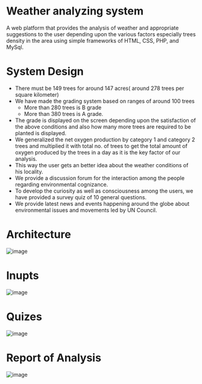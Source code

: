 # Weather analyzing system

A web platform that provides the analysis of weather and appropriate suggestions to the user depending upon the various factors especially trees density in the area using simple frameworks of HTML, CSS, PHP, and MySql.

# System Design
* There must be 149 trees for around 147 acres( around 278 trees per square kilometer)
* We have made the grading system based on ranges of around 100 trees
  - More than 280 trees is B grade
  - More than 380 trees is A grade.
* The grade is displayed on the screen depending upon the satisfaction of the above conditions and also how many more trees are required to be planted is displayed.
* We generalized the net oxygen production by category 1 and category 2 trees and multiplied it with total no. of trees to get the total amount of oxygen produced by the trees in a day as it is the key factor of our analysis.
* This way the user gets an better idea about the weather conditions of his locality.
* We provide a discussion forum for the interaction among the people regarding environmental cognizance.
* To develop  the curiosity as well as consciousness among the users, we have provided a survey quiz of 10 general questions.  
* We provide latest news and events happening around the globe about environmental issues and movements led by UN Council.

# Architecture

![image](https://github.com/Atharv299/Weather-Analyzing-System/assets/72182365/7d7cf6d7-ac5f-4a01-aeac-f9dbdda6f143)

# Inupts

![image](https://github.com/Atharv299/Weather-Analyzing-System/assets/72182365/a85829d3-23e7-4417-a28d-10bbfa79d659)

# Quizes

![image](https://github.com/Atharv299/Weather-Analyzing-System/assets/72182365/90eeb4d1-5add-4072-8928-5dd297b56975)


# Report of Analysis

![image](https://github.com/Atharv299/Weather-Analyzing-System/assets/72182365/d880cc7a-3ac7-49cb-bb2a-20a53e1111d5)





